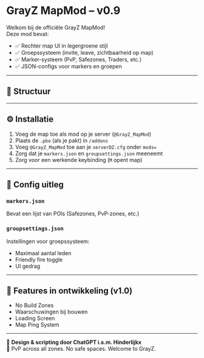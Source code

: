 # GrayZ MapMod – v0.9

Welkom bij de officiële GrayZ MapMod!  
Deze mod bevat:
- ✅ Rechter map UI in legergroene stijl
- ✅ Groepssysteem (invite, leave, zichtbaarheid op map)
- ✅ Marker-systeem (PvP, Safezones, Traders, etc.)
- ✅ JSON-configs voor markers en groepen

---

## 📁 Structuur
---

## ⚙️ Installatie

1. Voeg de map toe als mod op je server (`@GrayZ_MapMod`)
2. Plaats de `.pbo` (als je pakt) in `/addons`
3. Voeg `@GrayZ_MapMod` toe aan je `serverDZ.cfg` onder `mods=`
4. Zorg dat je `markers.json` en `groupsettings.json` meeneemt
5. Zorg voor een werkende keybinding (`M` opent map)

---

## 📄 Config uitleg

### `markers.json`
Bevat een lijst van POIs (Safezones, PvP-zones, etc.)

### `groupsettings.json`
Instellingen voor groepssysteem:
- Maximaal aantal leden
- Friendly fire toggle
- UI gedrag

---

## 🧠 Features in ontwikkeling (v1.0)

- No Build Zones
- Waarschuwingen bij bouwen
- Loading Screen
- Map Ping System

---

🎨 **Design & scripting door ChatGPT i.s.m. Hinderlijkx**  
💚 PvP across all zones. No safe spaces. Welcome to GrayZ.
